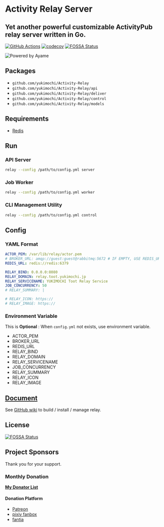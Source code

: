 # Activity Relay Server

## Yet another powerful customizable ActivityPub relay server written in Go.

[![GitHub Actions](https://github.com/yukimochi/activity-relay/workflows/Test/badge.svg)](https://github.com/yukimochi/Activity-Relay)
[![codecov](https://codecov.io/gh/yukimochi/Activity-Relay/branch/master/graph/badge.svg)](https://codecov.io/gh/yukimochi/Activity-Relay)
[![FOSSA Status](https://app.fossa.io/api/projects/git%2Bgithub.com%2Fyukimochi%2FActivity-Relay.svg?type=shield)](https://app.fossa.io/projects/git%2Bgithub.com%2Fyukimochi%2FActivity-Relay?ref=badge_shield)

![Powered by Ayame](docs/ayame.png)

## Packages

 - `github.com/yukimochi/Activity-Relay`
 - `github.com/yukimochi/Activity-Relay/api`
 - `github.com/yukimochi/Activity-Relay/deliver`
 - `github.com/yukimochi/Activity-Relay/control`
 - `github.com/yukimochi/Activity-Relay/models`

## Requirements

 - [Redis](https://github.com/antirez/redis)

## Run

### API Server

```bash
relay --config /path/to/config.yml server
```

### Job Worker

```bash
relay --config /path/to/config.yml worker
```

### CLI Management Utility

```bash
relay --config /path/to/config.yml control
```

## Config

### YAML Format

```yaml config.yml
ACTOR_PEM: /var/lib/relay/actor.pem
# BROKER_URL: amqp://guest:guest@rabbitmq:5672 # IF EMPTY, USE REDIS_URL
REDIS_URL: redis://redis:6379

RELAY_BIND: 0.0.0.0:8080
RELAY_DOMAIN: relay.toot.yukimochi.jp
RELAY_SERVICENAME: YUKIMOCHI Toot Relay Service
JOB_CONCURRENCY: 50
# RELAY_SUMMARY: |

# RELAY_ICON: https://
# RELAY_IMAGE: https://
```

### Environment Variable

 This is **Optional** : When `config.yml` not exists, use environment variable.

 - ACTOR_PEM
 - BROKER_URL
 - REDIS_URL
 - RELAY_BIND
 - RELAY_DOMAIN
 - RELAY_SERVICENAME
 - JOB_CONCURRENCY
 - RELAY_SUMMARY
 - RELAY_ICON
 - RELAY_IMAGE

## [Document](https://github.com/yukimochi/Activity-Relay/wiki)

See [GitHub wiki](https://github.com/yukimochi/Activity-Relay/wiki) to build / install / manage relay.

## License
[![FOSSA Status](https://app.fossa.io/api/projects/git%2Bgithub.com%2Fyukimochi%2FActivity-Relay.svg?type=large)](https://app.fossa.io/projects/git%2Bgithub.com%2Fyukimochi%2FActivity-Relay?ref=badge_large)

## Project Sponsors

Thank you for your support.

### Monthly Donation

**[My Donator List](https://relay.toot.yukimochi.jp#patreon-list)**
  
#### Donation Platform
 - [Patreon](https://www.patreon.com/yukimochi)
 - [pixiv fanbox](https://yukimochi.fanbox.cc)
 - [fantia](https://fantia.jp/fanclubs/11264)
